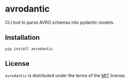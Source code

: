 # avrodantic

CLI tool to parse AVRO schemas into pydantic models.

## Installation

```console
pip install avrodantic
```

## License

`avrodantic` is distributed under the terms of the [MIT](https://spdx.org/licenses/MIT.html) license.

